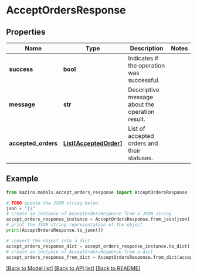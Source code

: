 # AcceptOrdersResponse

## Properties

| Name                | Type                                        | Description                                     | Notes |
| ------------------- | ------------------------------------------- | ----------------------------------------------- | ----- |
| **success**         | **bool**                                    | Indicates if the operation was successful.      |
| **message**         | **str**                                     | Descriptive message about the operation result. |
| **accepted_orders** | [**List[AcceptedOrder]**](AcceptedOrder.md) | List of accepted orders and their statuses.     |

## Example

```python
from kaziro.models.accept_orders_response import AcceptOrdersResponse

# TODO update the JSON string below
json = "{}"
# create an instance of AcceptOrdersResponse from a JSON string
accept_orders_response_instance = AcceptOrdersResponse.from_json(json)
# print the JSON string representation of the object
print(AcceptOrdersResponse.to_json())

# convert the object into a dict
accept_orders_response_dict = accept_orders_response_instance.to_dict()
# create an instance of AcceptOrdersResponse from a dict
accept_orders_response_from_dict = AcceptOrdersResponse.from_dict(accept_orders_response_dict)
```

[[Back to Model list]](../README.md#documentation-for-models) [[Back to API list]](../README.md#documentation-for-api-endpoints) [[Back to README]](../README.md)

